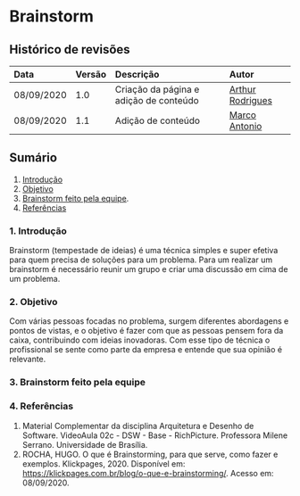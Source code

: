 # Brainstorm

## Histórico de revisões

|Data|Versão|Descrição|Autor|
|:---|:---|:---|:---|
|08/09/2020|1.0|Criação da página e adição de conteúdo |[Arthur Rodrigues](https://github.com/arthurarp)|
|08/09/2020|1.1|Adição de conteúdo |[Marco Antonio](https://github.com/markinlimac)|


## Sumário

1. [Introdução](#1-introdução)
2. [Objetivo](#2-objetivo)
3. [Brainstorm feito pela equipe](#3-rich-pictures-feitos-pela-equipe).
4. [Referências](#4-referências)


### 1. Introdução

Brainstorm (tempestade de ideias) é uma técnica simples e super efetiva para quem precisa de soluções para um problema. Para um realizar um brainstorm é necessário reunir um grupo e criar uma discussão em cima de um problema. 


### 2. Objetivo
Com várias pessoas focadas no problema, surgem diferentes abordagens e pontos de vistas, e o objetivo é fazer com que as pessoas pensem fora da caixa, contribuindo com ideias inovadoras. Com esse tipo de técnica o profissional se sente como parte da empresa e entende que sua opinião é relevante.


### 3. Brainstorm feito pela equipe




### 4. Referências

1. Material Complementar da disciplina Arquitetura e Desenho de Software. VideoAula 02c - DSW - Base - RichPicture. Professora Milene Serrano. Universidade de Brasília.
2. ROCHA, HUGO. O que é Brainstorming, para que serve, como fazer e exemplos. Klickpages, 2020. Disponível em: <https://klickpages.com.br/blog/o-que-e-brainstorming/>. Acesso em: 08/09/2020.